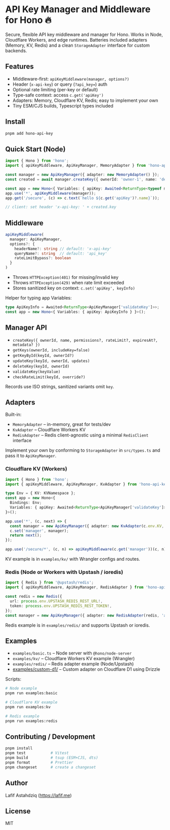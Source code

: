 # API Key Manager and Middleware for Hono 🔥

Secure, flexible API key middleware and manager for Hono. Works in Node, Cloudflare Workers, and edge runtimes. Batteries included adapters (Memory, KV, Redis) and a clean `StorageAdapter` interface for custom backends.

## Features

- Middleware-first: `apiKeyMiddleware(manager, options?)`
- Header (`x-api-key`) or query (`?api_key=`) auth
- Optional rate limiting (per-key or default)
- Type-safe context: access `c.get('apiKey')`
- Adapters: Memory, Cloudflare KV, Redis; easy to implement your own
- Tiny ESM/CJS builds, Typescript types included

## Install

```bash
pnpm add hono-api-key
```

## Quick Start (Node)

```ts
import { Hono } from 'hono';
import { apiKeyMiddleware, ApiKeyManager, MemoryAdapter } from 'hono-api-key';

const manager = new ApiKeyManager({ adapter: new MemoryAdapter() });
const created = await manager.createKey({ ownerId: 'owner-1', name: 'demo' });

const app = new Hono<{ Variables: { apiKey: Awaited<ReturnType<typeof manager.validateKey>> } }>();
app.use('*', apiKeyMiddleware(manager));
app.get('/secure', (c) => c.text(`hello ${c.get('apiKey')?.name}`));

// client: set header 'x-api-key: ' + created.key
```

## Middleware

```ts
apiKeyMiddleware(
  manager: ApiKeyManager,
  options?: {
    headerName?: string // default: 'x-api-key'
    queryName?: string  // default: 'api_key'
    rateLimitBypass?: boolean
  }
)
```

- Throws `HTTPException(401)` for missing/invalid key
- Throws `HTTPException(429)` when rate limit exceeded
- Stores sanitized key on context: `c.set('apiKey', keyInfo)`

Helper for typing app Variables:

```ts
type ApiKeyInfo = Awaited<ReturnType<ApiKeyManager['validateKey']>>;
const app = new Hono<{ Variables: { apiKey: ApiKeyInfo } }>();
```

## Manager API

- `createKey({ ownerId, name, permissions?, rateLimit?, expiresAt?, metadata? })`
- `getKeys(ownerId, includeKey=false)`
- `getKeyById(keyId, ownerId?)`
- `updateKey(keyId, ownerId, updates)`
- `deleteKey(keyId, ownerId)`
- `validateKey(keyValue)`
- `checkRateLimit(keyId, override?)`

Records use ISO strings, sanitized variants omit `key`.

## Adapters

Built-in:

- `MemoryAdapter` – in-memory, great for tests/dev
- `KvAdapter` – Cloudflare Workers KV
- `RedisAdapter` – Redis client-agnostic using a minimal `RedisClient` interface

Implement your own by conforming to `StorageAdapter` in `src/types.ts` and pass it to `ApiKeyManager`.

### Cloudflare KV (Workers)

```ts
import { Hono } from 'hono';
import { apiKeyMiddleware, ApiKeyManager, KvAdapter } from 'hono-api-key';

type Env = { KV: KVNamespace };
const app = new Hono<{
  Bindings: Env;
  Variables: { apiKey: Awaited<ReturnType<ApiKeyManager['validateKey']>>; manager: ApiKeyManager };
}>();

app.use('*', (c, next) => {
  const manager = new ApiKeyManager({ adapter: new KvAdapter(c.env.KV, 'apikey:') });
  c.set('manager', manager);
  return next();
});

app.use('/secure/*', (c, n) => apiKeyMiddleware(c.get('manager'))(c, n));
```

KV example is in `examples/kv/` with Wrangler configs and routes.

### Redis (Node or Workers with Upstash / ioredis)

```ts
import { Redis } from '@upstash/redis';
import { apiKeyMiddleware, ApiKeyManager, RedisAdapter } from 'hono-api-key';

const redis = new Redis({
  url: process.env.UPSTASH_REDIS_REST_URL!,
  token: process.env.UPSTASH_REDIS_REST_TOKEN!,
});
const manager = new ApiKeyManager({ adapter: new RedisAdapter(redis, 'apikey:') });
```

Redis example is in `examples/redis/` and supports Upstash or ioredis.

## Examples

- `examples/basic.ts` – Node server with `@hono/node-server`
- `examples/kv/` – Cloudflare Workers KV example (Wrangler)
- `examples/redis/` – Redis adapter example (Node/Upstash)
- [examples/custom-d1/](examples/custom-d1/README.md) – Custom adapter on Cloudflare D1 using Drizzle

Scripts:

```bash
# Node example
pnpm run examples:basic

# Cloudflare KV example
pnpm run examples:kv

# Redis example
pnpm run examples:redis
```

## Contributing / Development

```bash
pnpm install
pnpm test           # Vitest
pnpm build          # tsup (ESM+CJS, dts)
pnpm format         # Prettier
pnpm changeset      # create a changeset
```

## Author

Lafif Astahdziq (<https://lafif.me>)

## License

MIT
